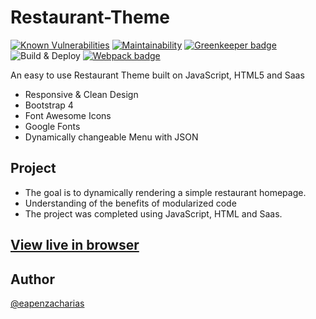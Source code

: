 # Restaurant-Theme

[![Known Vulnerabilities](https://snyk.io/test/github/eapenzacharias/Restaurant-Theme/badge.svg)](https://snyk.io/test/github/eapenzacharias/Restaurant-Theme)
[![Maintainability](https://api.codeclimate.com/v1/badges/de82ec194405f7059265/maintainability)](https://codeclimate.com/github/eapenzacharias/Restaurant-Theme/maintainability)
[![Greenkeeper badge](https://badges.greenkeeper.io/eapenzacharias/Restaurant-Theme.svg)](https://greenkeeper.io/)
![Build & Deploy](https://github.com/eapenzacharias/Restaurant-Theme/workflows/Build%20&%20Deploy/badge.svg?branch=master)
[![Webpack badge](https://img.shields.io/badge/webpack-%5E4.41.6-blue.svg)](https://webpack.js.org/)


An easy to use Restaurant Theme built on JavaScript, HTML5 and Saas

* Responsive & Clean Design
* Bootstrap 4
* Font Awesome Icons
* Google Fonts
* Dynamically changeable Menu with JSON

## Project

* The goal is to dynamically rendering a simple restaurant homepage.
* Understanding of the benefits of modularized code
* The project was completed using JavaScript, HTML and Saas.

## [View live in browser](https://eapenzacharias.github.io/Restaurant-Theme)

## Author

 [@eapenzacharias](https://github.com/eapenzacharias)
